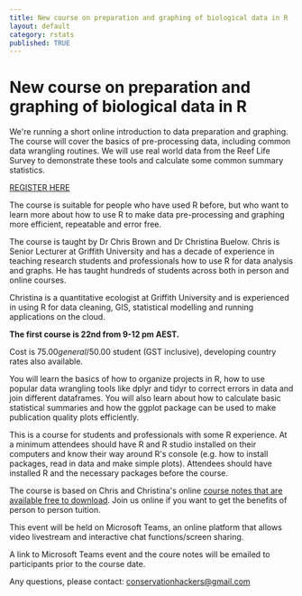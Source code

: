 ```yaml
---
title: New course on preparation and graphing of biological data in R
layout: default
category: rstats
published: TRUE
---
```


# New course on preparation and graphing of biological data in R

We're running a short online introduction to data preparation and graphing. The course will cover the basics of pre-processing data, including common data wrangling routines. We will use real world data from the Reef Life Survey to demonstrate these tools and calculate some common summary statistics.

[REGISTER HERE](https://app.secure.griffith.edu.au/griffithpay/data-wrangling-of-ecological-data.html)

The course is suitable for people who have used R before, but who want to learn more about how to use R to make data pre-processing and graphing more efficient, repeatable and error free.

The course is taught by Dr Chris Brown and Dr Christina Buelow. Chris is Senior Lecturer at Griffith University and has a decade of experience in teaching research students and professionals how to use R for data analysis and graphs. He has taught hundreds of students across both in person and online courses.

Christina is a quantitative ecologist at Griffith University and is experienced in using R for data cleaning, GIS, statistical modelling and running applications on the cloud.

**The first course is 22nd from 9-12 pm AEST.**

Cost is $75.00 general/$50.00 student (GST inclusive), developing country rates also available.

You will learn the basics of how to organize projects in R, how to use popular data wrangling tools like dplyr and tidyr to correct errors in data and join different dataframes. You will also learn about how to calculate basic statistical summaries and how the ggplot package can be used to make publication quality plots efficiently.

This is a course for students and professionals with some R experience. At a minimum attendees should have R and R studio installed on their computers and know their way around R's console (e.g. how to install packages, read in data and make simple plots). Attendees should have installed R and the necessary packages before the course.

The course is based on Chris and Christina's online [course notes that are available free to download](http://www.seascapemodels.org/RLS-data-prep-course/). Join us online if you want to get the benefits of person to person tuition. 

This event will be held on Microsoft Teams, an online platform that allows video livestream and interactive chat functions/screen sharing.

A link to Microsoft Teams event and the coure notes will be emailed to participants prior to the course date.

Any questions, please contact: conservationhackers@gmail.com
